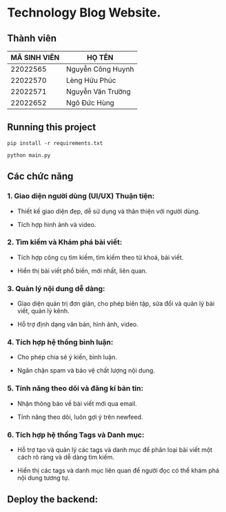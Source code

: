 # Technology Blog Website.

## Thành viên

| MÃ SINH VIÊN | HỌ TÊN |
| ------------ | ------ |
| 22022565 | Nguyễn Công Huynh |
| 22022570 | Lèng Hữu Phúc |
| 22022571 | Nguyễn Văn Trường |
|22022652 | Ngô Đức Hùng |


## Running this project

```
pip install -r requirements.txt 
```

```
python main.py
```

## Các chức năng

### 1. Giao diện người dùng (UI/UX) Thuận tiện:

- Thiết kế giao diện đẹp, dễ sử dụng và thân thiện với người dùng.

- Tích hợp hình ảnh và video.

### 2. Tìm kiếm và Khám phá bài viết:

- Tích hợp công cụ tìm kiếm, tìm kiếm theo từ khoá, bài viết.

- Hiển thị bài viết phổ biến, mới nhất, liên quan.

### 3. Quản lý nội dung dễ dàng:

- Giao diện quản trị đơn giản, cho phép biên tập, sửa đổi và quản lý bài viết, quản lý kênh.

- Hỗ trợ định dạng văn bản, hình ảnh, video.

### 4. Tích hợp hệ thống bình luận:

- Cho phép chia sẻ ý kiến, bình luận.

- Ngăn chặn spam và bảo vệ chất lượng nội dung.

### 5. Tính năng theo dõi và đăng kí bản tin:

- Nhận thông báo về bài viết mới qua email.

- Tính năng theo dõi, luôn gợi ý trên newfeed.

### 6. Tích hợp hệ thống Tags và Danh mục:

- Hỗ trợ tạo và quản lý các tags và danh mục để phân loại bài viết một cách rõ ràng và dễ dàng tìm kiếm.

- Hiển thị các tags và danh mục liên quan để người đọc có thể khám phá nội dung tương tự.


## Deploy the backend:
